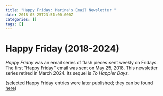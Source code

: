 ```yaml
---
title: "Happy Friday: Marina's Email Newsletter "
date: 2018-05-25T23:51:00.000Z
categories: []
tags: []
---
```

# Happy Friday (2018-2024)

*Happy Friday* was an email series of flash pieces sent weekly on Fridays. The first "Happy Friday" email was sent on May 25, 2018. This newsletter series retired in March 2024. Its sequel is *To Happier Days.* 

(selected Happy Friday entries were later published; they can be found [here](https://www.mtinone.com/tags/happy-friday/))

![]()